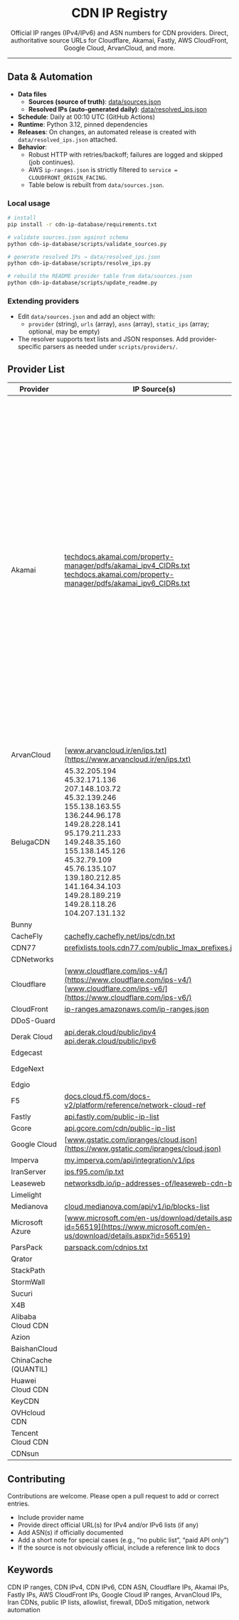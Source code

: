 <div align="center">

# CDN IP Registry

Official IP ranges (IPv4/IPv6) and ASN numbers for CDN providers. Direct, authoritative source URLs for Cloudflare, Akamai, Fastly, AWS CloudFront, Google Cloud, ArvanCloud, and more.

</div>

---

## Data & Automation

- **Data files**
  - **Sources (source of truth)**: [data/sources.json](data/sources.json)
  - **Resolved IPs (auto-generated daily)**: [data/resolved_ips.json](data/resolved_ips.json)
- **Schedule**: Daily at 00:10 UTC (GitHub Actions)
- **Runtime**: Python 3.12, pinned dependencies
- **Releases**: On changes, an automated release is created with `data/resolved_ips.json` attached.
- **Behavior**:
  - Robust HTTP with retries/backoff; failures are logged and skipped (job continues).
  - AWS `ip-ranges.json` is strictly filtered to `service = CLOUDFRONT_ORIGIN_FACING`.
  - Table below is rebuilt from `data/sources.json`.

### Local usage

```bash
# install
pip install -r cdn-ip-database/requirements.txt

# validate sources.json against schema
python cdn-ip-database/scripts/validate_sources.py

# generate resolved IPs → data/resolved_ips.json
python cdn-ip-database/scripts/resolve_ips.py

# rebuild the README provider table from data/sources.json
python cdn-ip-database/scripts/update_readme.py
```

### Extending providers
- Edit `data/sources.json` and add an object with:
  - `provider` (string), `urls` (array), `asns` (array), `static_ips` (array; optional, may be empty)
- The resolver supports text lists and JSON responses. Add provider-specific parsers as needed under `scripts/providers/`.

## Provider List

| Provider | IP Source(s) | ASN |
|----------|--------------|-----|
| Akamai | [techdocs.akamai.com/property-manager/pdfs/akamai_ipv4_CIDRs.txt](https://techdocs.akamai.com/property-manager/pdfs/akamai_ipv4_CIDRs.txt)<br>[techdocs.akamai.com/property-manager/pdfs/akamai_ipv6_CIDRs.txt](https://techdocs.akamai.com/property-manager/pdfs/akamai_ipv6_CIDRs.txt) | AS12222, AS133103, AS16625, AS16702, AS17204, AS18680, AS18717, AS20189, AS20940, AS21342, AS21357, AS21399, AS22207, AS22452, AS23454, AS23455, AS23903, AS24319, AS26008, AS30675, AS31107, AS31108, AS31109, AS31110, AS31377, AS33047, AS33905, AS34164, AS34850, AS35204, AS35993, AS35994, AS36183, AS393560, AS39836, AS43639, AS55409, AS55770, AS63949 |
| ArvanCloud | [www.arvancloud.ir/en/ips.txt](https://www.arvancloud.ir/en/ips.txt) |  |
| BelugaCDN | 45.32.205.194<br>45.32.171.136<br>207.148.103.72<br>45.32.139.246<br>155.138.163.55<br>136.244.96.178<br>149.28.228.141<br>95.179.211.233<br>149.248.35.160<br>155.138.145.126<br>45.32.79.109<br>45.76.135.107<br>139.180.212.85<br>141.164.34.103<br>149.28.189.219<br>149.28.118.26<br>104.207.131.132 |  |
| Bunny |  | AS200325 |
| CacheFly | [cachefly.cachefly.net/ips/cdn.txt](https://cachefly.cachefly.net/ips/cdn.txt) |  |
| CDN77 | [prefixlists.tools.cdn77.com/public_lmax_prefixes.json](https://prefixlists.tools.cdn77.com/public_lmax_prefixes.json) |  |
| CDNetworks |  | AS36408 |
| Cloudflare | [www.cloudflare.com/ips-v4/](https://www.cloudflare.com/ips-v4/)<br>[www.cloudflare.com/ips-v6/](https://www.cloudflare.com/ips-v6/) |  |
| CloudFront | [ip-ranges.amazonaws.com/ip-ranges.json](https://ip-ranges.amazonaws.com/ip-ranges.json) |  |
| DDoS-Guard |  | AS57724 |
| Derak Cloud | [api.derak.cloud/public/ipv4](https://api.derak.cloud/public/ipv4)<br>[api.derak.cloud/public/ipv6](https://api.derak.cloud/public/ipv6) |  |
| Edgecast |  | AS15133 |
| EdgeNext |  | AS139057, AS149981 |
| Edgio |  | AS60261 |
| F5 | [docs.cloud.f5.com/docs-v2/platform/reference/network-cloud-ref](https://docs.cloud.f5.com/docs-v2/platform/reference/network-cloud-ref) |  |
| Fastly | [api.fastly.com/public-ip-list](https://api.fastly.com/public-ip-list) |  |
| Gcore | [api.gcore.com/cdn/public-ip-list](https://api.gcore.com/cdn/public-ip-list) |  |
| Google Cloud | [www.gstatic.com/ipranges/cloud.json](https://www.gstatic.com/ipranges/cloud.json) |  |
| Imperva | [my.imperva.com/api/integration/v1/ips](https://my.imperva.com/api/integration/v1/ips) |  |
| IranServer | [ips.f95.com/ip.txt](https://ips.f95.com/ip.txt) |  |
| Leaseweb | [networksdb.io/ip-addresses-of/leaseweb-cdn-bv](https://networksdb.io/ip-addresses-of/leaseweb-cdn-bv) |  |
| Limelight |  | AS22822 |
| Medianova | [cloud.medianova.com/api/v1/ip/blocks-list](https://cloud.medianova.com/api/v1/ip/blocks-list) |  |
| Microsoft Azure | [www.microsoft.com/en-us/download/details.aspx?id=56519](https://www.microsoft.com/en-us/download/details.aspx?id=56519) |  |
| ParsPack | [parspack.com/cdnips.txt](https://parspack.com/cdnips.txt) |  |
| Qrator |  | AS200449 |
| StackPath |  | AS12989 |
| StormWall |  | AS59796 |
| Sucuri |  | AS30148 |
| X4B |  | AS136165 |
| Alibaba Cloud CDN |  |  |
| Azion |  |  |
| BaishanCloud |  |  |
| ChinaCache (QUANTIL) |  |  |
| Huawei Cloud CDN |  |  |
| KeyCDN |  |  |
| OVHcloud CDN |  |  |
| Tencent Cloud CDN |  |  |
| CDNsun |  |  |


## Contributing

Contributions are welcome. Please open a pull request to add or correct entries.

- Include provider name
- Provide direct official URL(s) for IPv4 and/or IPv6 lists (if any)
- Add ASN(s) if officially documented
- Add a short note for special cases (e.g., “no public list”, “paid API only”)
- If the source is not obviously official, include a reference link to docs

## Keywords

CDN IP ranges, CDN IPv4, CDN IPv6, CDN ASN, Cloudflare IPs, Akamai IPs, Fastly IPs, AWS CloudFront IPs, Google Cloud IP ranges, ArvanCloud IPs, Iran CDNs, public IP lists, allowlist, firewall, DDoS mitigation, network automation

 

 
